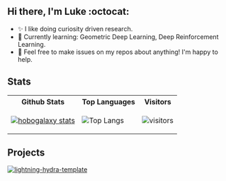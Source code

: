 ## Hi there, I'm Luke :octocat:
- :sparkles: I like doing curiosity driven research.
- 🌱 Currently learning: Geometric Deep Learning, Deep Reinforcement Learning.
- 💬 Feel free to make issues on my repos about anything! I'm happy to help.


## Stats

<table>

<tr>
<th>Github Stats</th>
<th>Top Languages</th>
<th>Visitors</th>
</tr>

<tr>
<td valign="center">
  
[![hobogalaxy stats](https://github-readme-stats.vercel.app/api?username=hobogalaxy&theme=radical&count_private=true&show_icons=true&include_all_commits=true&)](https://github.com/anuraghazra/github-readme-stats)

</td>
<td valign="center"> 
  
![Top Langs](https://github-readme-stats.vercel.app/api/top-langs/?username=hobogalaxy&layout=compact&theme=radical)

</td>

<td valign="center"> 
  
![visitors](https://visitor-badge.laobi.icu/badge?page_id=hobogalaxy.hobogalaxy)

</td>  
</tr>
</table>


## Projects

[![lightning-hydra-template](https://github-readme-stats.vercel.app/api/pin/?username=hobogalaxy&repo=lightning-hydra-template&theme=radical)](https://github.com/hobogalaxy/lightning-hydra-template)

<!--
[![ActiveRagdoll](https://github-readme-stats.vercel.app/api/pin/?username=hobogalaxy&repo=ActiveRagdoll&theme=radical)](https://github.com/hobogalaxy/ActiveRagdoll)
-->

<!-- aaa -->
